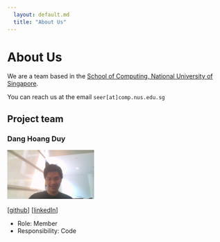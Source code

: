 ```yaml
---
  layout: default.md
  title: "About Us"
---
```


# About Us

We are a team based in the [School of Computing, National University of Singapore](http://www.comp.nus.edu.sg).

You can reach us at the email `seer[at]comp.nus.edu.sg`

## Project team

### Dang Hoang Duy

<img src="images/diligentpenguinn.png" width="200px">

[[github](https://github.com/DiligentPenguinn)]
[[linkedIn](https://www.linkedin.com/in/dang-hoang-duy-0485b025b/)]

* Role: Member
* Responsibility: Code

